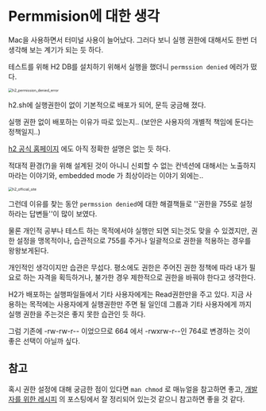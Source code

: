 # Permmision에 대한 생각

Mac을 사용하면서 터미널 사용이 늘어났다. 그러다 보니 실행 권한에 대해서도 한번 더 생각해 보는 계기가 되는 듯 하다.

테스트를 위해 H2 DB를 설치하기 위해서 실행을 했더니 ```permssion denied``` 에러가 떴다. 

<img src="https://user-images.githubusercontent.com/10527294/169641967-27907bc8-bda2-475e-90b8-26ea7c608621.png" alt="h2_permission_denied_error" style="zoom: 50%;" />

h2.sh에 실행권한이 없이 기본적으로 배포가 되어, 문득 궁금해 졌다. 

실행 권한 없이 배포하는 이유가 따로 있는지.. (보안은 사용자의 개별적 책임에 둔다는 정책일지..)

[h2 공식 홈페이지](http://www.h2database.com/html/security.html) 에도 아직 정확한 설명은 없는 듯 하다.

적대적 환경(?)을 위해 설계된 것이 아니니 신뢰할 수 없는 컨넥션에 대해서는 노출하지 마라는 이야기와, embedded mode 가 최상이라는 이야기 외에는..

<img src="https://user-images.githubusercontent.com/10527294/169643301-1c5a94de-a5b5-44e4-b6cf-159ce30b1f84.png" alt="h2_official_site" style="zoom:50%;" />



그런데 이유를 찾는 동안 ```permssion denied```에 대한 해결책들로 ''권한을 755로 설정하라는 답변들''이 많이 보였다.

물론 개인적 공부나 테스트 하는 목적에서야 실행만 되면 되는것도 맞을 수 있겠지만, 권한 설정을 맹목적이나, 습관적으로 755를 주거나 일괄적으로 권한을 적용하는 경우를 왕왕보게된다.

개인적인 생각이지만 습관은 무섭다. 평소에도 권한은 주어진 권한 정책에 따라 내가 필요로 하는 자격을 획득하거나, 불가한 경우  제한적으로 권한을 바꿔야 한다고 생각한다. 

H2가 배포하는 실행파일들에서 기타 사용자에게는 Read권한만을 주고 있다. 지금 사용하는 목적에는 사용자에게 실행권한만 주면 될 일인데 그룹과 기타 사용자에게 까지 실행 권한을 주는것은 좋지 못한 습관인 듯 하다.  

그럼 기존에  -rw-rw-r-- 이었으므로 664 에서 -rwxrw-r--인 764로 변경하는 것이 좋은 선택이 아닐까 싶다.



## 참고

혹시 권한 설정에 대해 궁금한 점이 있다면 ```man chmod``` 로 매뉴얼을 참고하면 좋고, [개발자를 위한 레시피](https://recipes4dev.tistory.com/175) 의 포스팅에서 잘 정리되어 있는것 같으니 참고하면 좋을 것 같다.

